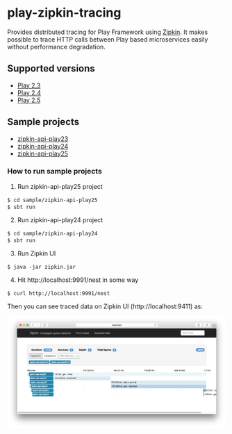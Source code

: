 play-zipkin-tracing
========

Provides distributed tracing for Play Framework using [Zipkin](http://zipkin.io/). It makes possible to trace HTTP calls between Play based microservices easily without performance degradation.

## Supported versions

- [Play 2.3](play-zipkin-tracing/play23/README.md)
- [Play 2.4](play-zipkin-tracing/play24/README.md)
- [Play 2.5](play-zipkin-tracing/play25/README.md)

## Sample projects

- [zipkin-api-play23](https://github.com/bizreach/play-zipkin-tracing/tree/master/sample/zipkin-api-play23)
- [zipkin-api-play24](https://github.com/bizreach/play-zipkin-tracing/tree/master/sample/zipkin-api-play24)
- [zipkin-api-play25](https://github.com/bizreach/play-zipkin-tracing/tree/master/sample/zipkin-api-play25)

### How to run sample projects

1. Run zipkin-api-play25 project

  ```
  $ cd sample/zipkin-api-play25
  $ sbt run
  ```

2. Run zipkin-api-play24 project

  ```
  $ cd sample/zipkin-api-play24
  $ sbt run
  ```

3. Run Zipkin UI

  ```
  $ java -jar zipkin.jar
  ```

4. Hit http://localhost:9991/nest in some way

  ```
  $ curl http://localhost:9991/nest
  ```

Then you can see traced data on Zipkin UI (http://localhost:9411) as:

![sample](sample.png)
